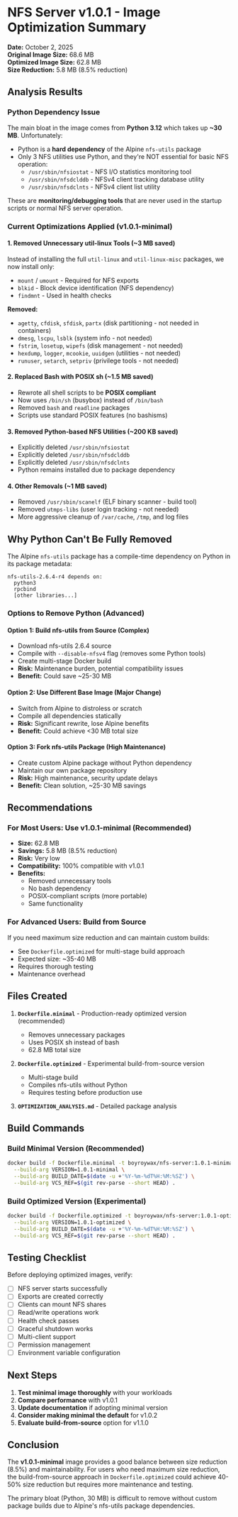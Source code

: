 # NFS Server v1.0.1 - Image Optimization Summary

**Date:** October 2, 2025  
**Original Image Size:** 68.6 MB  
**Optimized Image Size:** 62.8 MB  
**Size Reduction:** 5.8 MB (8.5% reduction)

## Analysis Results

### Python Dependency Issue
The main bloat in the image comes from **Python 3.12** which takes up **~30 MB**. Unfortunately:

- Python is a **hard dependency** of the Alpine `nfs-utils` package
- Only 3 NFS utilities use Python, and they're NOT essential for basic NFS operation:
  - `/usr/sbin/nfsiostat` - NFS I/O statistics monitoring tool
  - `/usr/sbin/nfsdclddb` - NFSv4 client tracking database utility  
  - `/usr/sbin/nfsdclnts` - NFSv4 client list utility

These are **monitoring/debugging tools** that are never used in the startup scripts or normal NFS server operation.

### Current Optimizations Applied (v1.0.1-minimal)

#### 1. Removed Unnecessary util-linux Tools (~3 MB saved)
Instead of installing the full `util-linux` and `util-linux-misc` packages, we now install only:
- `mount` / `umount` - Required for NFS exports
- `blkid` - Block device identification (NFS dependency)
- `findmnt` - Used in health checks

**Removed:**
- `agetty`, `cfdisk`, `sfdisk`, `partx` (disk partitioning - not needed in containers)
- `dmesg`, `lscpu`, `lsblk` (system info - not needed)
- `fstrim`, `losetup`, `wipefs` (disk management - not needed)
- `hexdump`, `logger`, `mcookie`, `uuidgen` (utilities - not needed)
- `runuser`, `setarch`, `setpriv` (privilege tools - not needed)

#### 2. Replaced Bash with POSIX sh (~1.5 MB saved)
- Rewrote all shell scripts to be **POSIX compliant**
- Now uses `/bin/sh` (busybox) instead of `/bin/bash`
- Removed `bash` and `readline` packages
- Scripts use standard POSIX features (no bashisms)

#### 3. Removed Python-based NFS Utilities (~200 KB saved)
- Explicitly deleted `/usr/sbin/nfsiostat`
- Explicitly deleted `/usr/sbin/nfsdclddb`
- Explicitly deleted `/usr/sbin/nfsdclnts`
- Python remains installed due to package dependency

#### 4. Other Removals (~1 MB saved)
- Removed `/usr/sbin/scanelf` (ELF binary scanner - build tool)
- Removed `utmps-libs` (user login tracking - not needed)
- More aggressive cleanup of `/var/cache`, `/tmp`, and log files

## Why Python Can't Be Fully Removed

The Alpine `nfs-utils` package has a compile-time dependency on Python in its package metadata:

```
nfs-utils-2.6.4-r4 depends on:
  python3
  rpcbind
  [other libraries...]
```

### Options to Remove Python (Advanced)

#### Option 1: Build nfs-utils from Source (Complex)
- Download nfs-utils 2.6.4 source
- Compile with `--disable-nfsv4` flag (removes some Python tools)
- Create multi-stage Docker build
- **Risk:** Maintenance burden, potential compatibility issues
- **Benefit:** Could save ~25-30 MB

#### Option 2: Use Different Base Image (Major Change)
- Switch from Alpine to distroless or scratch
- Compile all dependencies statically
- **Risk:** Significant rewrite, lose Alpine benefits
- **Benefit:** Could achieve <30 MB total size

#### Option 3: Fork nfs-utils Package (High Maintenance)
- Create custom Alpine package without Python dependency
- Maintain our own package repository
- **Risk:** High maintenance, security update delays
- **Benefit:** Clean solution, ~25-30 MB savings

## Recommendations

### For Most Users: Use v1.0.1-minimal (Recommended)
- **Size:** 62.8 MB
- **Savings:** 5.8 MB (8.5% reduction)
- **Risk:** Very low
- **Compatibility:** 100% compatible with v1.0.1
- **Benefits:**
  - Removed unnecessary tools
  - No bash dependency
  - POSIX-compliant scripts (more portable)
  - Same functionality

### For Advanced Users: Build from Source
If you need maximum size reduction and can maintain custom builds:
- See `Dockerfile.optimized` for multi-stage build approach
- Expected size: ~35-40 MB
- Requires thorough testing
- Maintenance overhead

## Files Created

1. **`Dockerfile.minimal`** - Production-ready optimized version (recommended)
   - Removes unnecessary packages
   - Uses POSIX sh instead of bash
   - 62.8 MB total size

2. **`Dockerfile.optimized`** - Experimental build-from-source version
   - Multi-stage build
   - Compiles nfs-utils without Python
   - Requires testing before production use

3. **`OPTIMIZATION_ANALYSIS.md`** - Detailed package analysis

## Build Commands

### Build Minimal Version (Recommended)
```bash
docker build -f Dockerfile.minimal -t boyroywax/nfs-server:1.0.1-minimal \
  --build-arg VERSION=1.0.1-minimal \
  --build-arg BUILD_DATE=$(date -u +'%Y-%m-%dT%H:%M:%SZ') \
  --build-arg VCS_REF=$(git rev-parse --short HEAD) .
```

### Build Optimized Version (Experimental)
```bash
docker build -f Dockerfile.optimized -t boyroywax/nfs-server:1.0.1-optimized \
  --build-arg VERSION=1.0.1-optimized \
  --build-arg BUILD_DATE=$(date -u +'%Y-%m-%dT%H:%M:%SZ') \
  --build-arg VCS_REF=$(git rev-parse --short HEAD) .
```

## Testing Checklist

Before deploying optimized images, verify:

- [ ] NFS server starts successfully
- [ ] Exports are created correctly
- [ ] Clients can mount NFS shares
- [ ] Read/write operations work
- [ ] Health check passes
- [ ] Graceful shutdown works
- [ ] Multi-client support
- [ ] Permission management
- [ ] Environment variable configuration

## Next Steps

1. **Test minimal image thoroughly** with your workloads
2. **Compare performance** with v1.0.1
3. **Update documentation** if adopting minimal version
4. **Consider making minimal the default** for v1.0.2
5. **Evaluate build-from-source** option for v1.1.0

## Conclusion

The **v1.0.1-minimal** image provides a good balance between size reduction (8.5%) and maintainability. For users who need maximum size reduction, the build-from-source approach in `Dockerfile.optimized` could achieve 40-50% size reduction but requires more maintenance and testing.

The primary bloat (Python, 30 MB) is difficult to remove without custom package builds due to Alpine's nfs-utils package dependencies.
